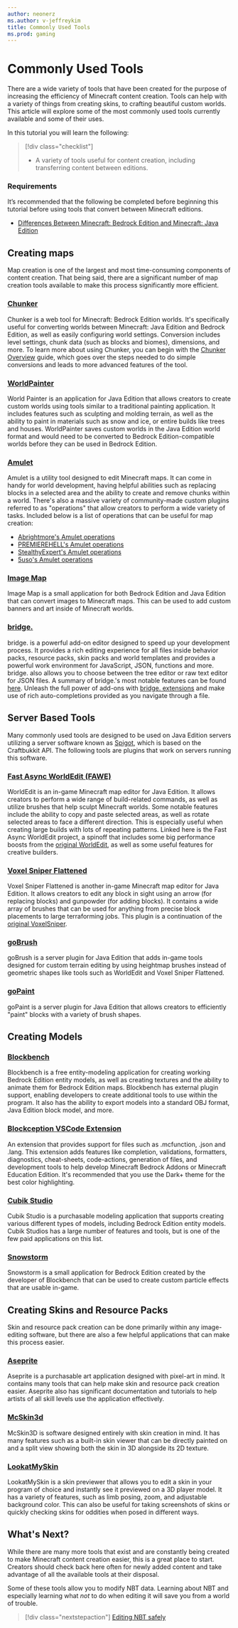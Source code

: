 ```yaml
---
author: neonerz
ms.author: v-jeffreykim
title: Commonly Used Tools
ms.prod: gaming
---
```


# Commonly Used Tools

There are a wide variety of tools that have been created for the purpose of increasing the efficiency of Minecraft content creation. Tools can help with a variety of things from creating skins, to crafting beautiful custom worlds. This article will explore some of the most commonly used tools currently available and some of their uses.

In this tutorial you will learn the following:

> [!div class="checklist"]
>
> - A variety of tools useful for content creation, including transferring content between editions.

### Requirements

It’s recommended that the following be completed before beginning this tutorial before using tools that convert between Minecraft editions.

- [Differences Between Minecraft: Bedrock Edition and Minecraft: Java Edition](DifferencesBetweenBedrockAndJava.md)

## Creating maps

Map creation is one of the largest and most time-consuming components of content creation. That being said, there are a significant number of map creation tools available to make this process significantly more efficient.

### [Chunker](https://chunker.app/)

Chunker is a web tool for Minecraft: Bedrock Edition worlds. It's specifically useful for converting worlds between Minecraft: Java Edition and Bedrock Edition, as well as easily configuring world settings. Conversion includes level settings, chunk data (such as blocks and biomes), dimensions, and more. To learn more about using Chunker, you can begin with the [Chunker Overview](ChunkerOverview.md) guide, which goes over the steps needed to do simple conversions and leads to more advanced features of the tool.

### [WorldPainter](https://www.worldpainter.net/)

World Painter is an application for Java Edition that allows creators to create custom worlds using tools similar to a traditional painting application. It includes features such as sculpting and molding terrain, as well as the ability to paint in materials such as snow and ice, or entire builds like trees and houses. WorldPainter saves custom worlds in the Java Edition world format and would need to be converted to Bedrock Edition-compatible worlds before they can be used in Bedrock Edition.

### [Amulet](https://www.amuletmc.com/)

Amulet is a utility tool designed to edit Minecraft maps. It can come in handy for world development, having helpful abilities such as replacing blocks in a selected area and the ability to create and remove chunks within a world. There's also a massive variety of community-made custom plugins referred to as "operations" that allow creators to perform a wide variety of tasks. Included below is a list of operations that can be useful for map creation:

- [Abrightmore's Amulet operations](https://github.com/abrightmoore/Amulet-Editor-Operations)
- [PREMIEREHELL's Amulet operations](https://github.com/PREMIEREHELL/Amulet-Plugins)
- [StealthyExpert's Amulet operations](https://github.com/StealthyExpertX/Amulet-Plugins)
- [5uso's Amulet operations](https://github.com/5uso/AmuletScripts)

### [Image Map](https://github.com/tryashtar/image-map)

Image Map is a small application for both Bedrock Edition and Java Edition that can convert images to Minecraft maps. This can be used to add custom banners and art inside of Minecraft worlds.

### [bridge.](https://bridge-core.app/)

bridge. is a powerful add-on editor designed to speed up your development process. It provides a rich editing experience for all files inside behavior packs, resource packs, skin packs and world templates and provides a powerful work environment for JavaScript, JSON, functions and more. bridge. also allows you to choose between the tree editor or raw text editor for JSON files. A summary of bridge.'s most notable features can be found [here](https://github.com/bridge-core/editor/blob/main/README.md). Unleash the full power of add-ons with [bridge. extensions](https://bridge-core.app/extension-docs/) and make use of rich auto-completions provided as you navigate through a file.

## Server Based Tools

Many commonly used tools are designed to be used on Java Edition servers utilizing a server software known as [Spigot](https://www.spigotmc.org/), which is based on the Craftbukkit API. The following tools are plugins that work on servers running this software.

### [Fast Async WorldEdit (FAWE)](https://www.spigotmc.org/resources/fast-async-worldedit-voxelsniper.13932/)

WorldEdit is an in-game Minecraft map editor for Java Edition. It allows creators to perform a wide range of build-related commands, as well as utilize brushes that help sculpt Minecraft worlds. Some notable features include the ability to copy and paste selected areas, as well as rotate selected areas to face a different direction. This is especially useful when creating large builds with lots of repeating patterns. Linked here is the Fast Async WorldEdit project, a spinoff that includes some big performance boosts from the [original WorldEdit](https://www.curseforge.com/minecraft/mc-mods/worldedit), as well as some useful features for creative builders.

### [Voxel Sniper Flattened](https://github.com/mcparkournet/voxel-sniper-flattened)

Voxel Sniper Flattened is another in-game Minecraft map editor for Java Edition. It allows creators to edit any block in sight using an arrow (for replacing blocks) and gunpowder (for adding blocks). It contains a wide array of brushes that can be used for anything from precise block placements to large terraforming jobs. This plugin is a continuation of the [original VoxelSniper](https://dev.bukkit.org/projects/voxelsniper).

### [goBrush](https://www.spigotmc.org/resources/gobrush.23118/)

goBrush is a server plugin for Java Edition that adds in-game tools designed for custom terrain editing by using heightmap brushes instead of geometric shapes like tools such as WorldEdit and Voxel Sniper Flattened.

### [goPaint](https://www.spigotmc.org/resources/gopaint.27717/)

goPaint is a server plugin for Java Edition that allows creators to efficiently "paint" blocks with a variety of brush shapes.

## Creating Models

### [Blockbench](https://blockbench.net/)

Blockbench is a free entity-modeling application for creating working Bedrock Edition entity models, as well as creating textures and the ability to animate them for Bedrock Edition maps. Blockbench has external plugin support, enabling developers to create additional tools to use within the program. It also has the ability to export models into a standard OBJ format, Java Edition block model, and more.

### [Blockception VSCode Extension](https://marketplace.visualstudio.com/items?itemName=BlockceptionLtd.blockceptionvscodeminecraftbedrockdevelopmentextension)

An extension that provides support for files such as .mcfunction, .json and .lang. This extension adds features like completion, validations, formatters, diagnostics, cheat-sheets, code-actions, generation of files, and development tools to help develop Minecraft Bedrock Addons or Minecraft Education Edition. It's recommended that you use the Dark+ theme for the best color highlighting.

### [Cubik Studio](https://cubik.studio/)

Cubik Studio is a purchasable modeling application that supports creating various different types of models, including Bedrock Edition entity models. Cubik Studios has a large number of features and tools, but is one of the few paid applications on this list.

### [Snowstorm](https://jannisx11.github.io/snowstorm/)

Snowstorm is a small application for Bedrock Edition created by the developer of Blockbench that can be used to create custom particle effects that are usable in-game.

## Creating Skins and Resource Packs

Skin and resource pack creation can be done primarily within any image-editing software, but there are also a few helpful applications that can make this process easier.

### [Aseprite](https://www.aseprite.org/)

Aseprite is a purchasable art application designed with pixel-art in mind. It contains many tools that can help make skin and resource pack creation easier. Aseprite also has significant documentation and tutorials to help artists of all skill levels use the application effectively.

### [McSkin3d](https://github.com/paril/mcskin3d)

McSkin3D is software designed entirely with skin creation in mind. It has many features such as a built-in skin viewer that can be directly painted on and a split view showing both the skin in 3D alongside its 2D texture.

### [LookatMySkin](https://www.planetminecraft.com/mod/lookatmyskin-v10---skin-previewer/)

LookatMySkin is a skin previewer that allows you to edit a skin in your program of choice and instantly see it previewed on a 3D player model. It has a variety of features, such as limb posing, zoom, and adjustable background color. This can also be useful for taking screenshots of skins or quickly checking skins for oddities when posed in different ways.

## What's Next?

While there are many more tools that exist and are constantly being created to make Minecraft content creation easier, this is a great place to start. Creators should check back here often for newly added content and take advantage of all the available tools at their disposal.

Some of these tools allow you to modify NBT data. Learning about NBT and especially learning what *not* to do when editing it will save you from a world of trouble.

> [!div class="nextstepaction"]
> [Editing NBT safely](EditingNBTSafely.md)
